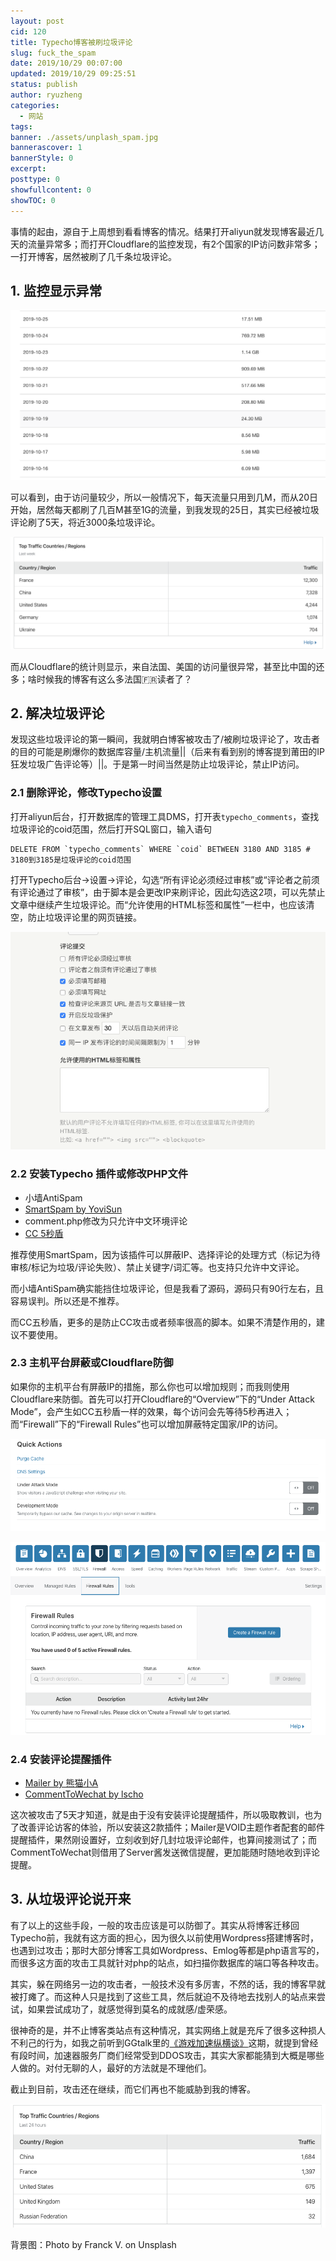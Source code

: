 ```yaml
---
layout: post
cid: 120
title: Typecho博客被刷垃圾评论
slug: fuck_the_spam
date: 2019/10/29 00:07:00
updated: 2019/10/29 09:25:51
status: publish
author: ryuzheng
categories: 
  - 网站
tags: 
banner: ./assets/unplash_spam.jpg
bannerascover: 1
bannerStyle: 0
excerpt: 
posttype: 0
showfullcontent: 0
showTOC: 0
---
```



事情的起由，源自于上周想到看看博客的情况。结果打开aliyun就发现博客最近几天的流量异常多；而打开Cloudflare的监控发现，有2个国家的IP访问数非常多；一打开博客，居然被刷了几千条垃圾评论。

## 1. 监控显示异常

![上周的流量监控][1]

可以看到，由于访问量较少，所以一般情况下，每天流量只用到几M，而从20日开始，居然每天都刷了几百M甚至1G的流量，到我发现的25日，其实已经被垃圾评论刷了5天，将近3000条垃圾评论。

![上周的IP统计][2]

而从Cloudflare的统计则显示，来自法国、美国的访问量很异常，甚至比中国的还多；啥时候我的博客有这么多法国🇫🇷读者了？

## 2. 解决垃圾评论

发现这些垃圾评论的第一瞬间，我就明白博客被攻击了/被刷垃圾评论了，攻击者的目的可能是刷爆你的数据库容量/主机流量||（后来有看到别的博客提到莆田的IP狂发垃圾广告评论等）||。于是第一时间当然是防止垃圾评论，禁止IP访问。

### 2.1 删除评论，修改Typecho设置

打开aliyun后台，打开数据库的管理工具DMS，打开表`typecho_comments`，查找垃圾评论的coid范围，然后打开SQL窗口，输入语句

```MYSQL
DELETE FROM `typecho_comments` WHERE `coid` BETWEEN 3180 AND 3185 # 3180到3185是垃圾评论的coid范围
```

打开Typecho后台->设置->评论，勾选“所有评论必须经过审核”或“评论者之前须有评论通过了审核”，由于脚本是会更改IP来刷评论，因此勾选这2项，可以先禁止文章中继续产生垃圾评论。而“允许使用的HTML标签和属性”一栏中，也应该清空，防止垃圾评论里的网页链接。

![Typecho后台评论选项][3]

### 2.2 安装Typecho 插件或修改PHP文件

- 小墙AntiSpam
- [SmartSpam by YoviSun](http://www.yovisun.com/archive/typecho-plugin-smartspam.html)
- comment.php修改为只允许中文环境评论
- [CC 5秒盾](https://www.ruletree.club/archives/1167/)

推荐使用SmartSpam，因为该插件可以屏蔽IP、选择评论的处理方式（标记为待审核/标记为垃圾/评论失败）、禁止关键字/词汇等。也支持只允许中文评论。

而小墙AntiSpam确实能挡住垃圾评论，但是我看了源码，源码只有90行左右，且容易误判。所以还是不推荐。

而CC五秒盾，更多的是防止CC攻击或者频率很高的脚本。如果不清楚作用的，建议不要使用。

### 2.3 主机平台屏蔽或Cloudflare防御

如果你的主机平台有屏蔽IP的措施，那么你也可以增加规则；而我则使用Cloudflare来防御。首先可以打开Cloudflare的“Overview”下的“Under Attack Mode”，会产生如CC五秒盾一样的效果，每个访问会先等待5秒再进入；而“Firewall”下的“Firewall Rules”也可以增加屏蔽特定国家/IP的访问。

![Cloudflare攻击防御模式][4]

![Cloudflare防火墙规则设置][5]

### 2.4 安装评论提醒插件

- [Mailer by 熊猫小A](https://blog.imalan.cn/archives/349/)
- [CommentToWechat by lscho](https://lscho.com/tech/comment_to_wechat.html)

这次被攻击了5天才知道，就是由于没有安装评论提醒插件，所以吸取教训，也为了改善评论访客的体验，所以安装这2款插件；Mailer是VOID主题作者配套的邮件提醒插件，果然刚设置好，立刻收到好几封垃圾评论邮件，也算间接测试了；而CommentToWechat则借用了Server酱发送微信提醒，更加能随时随地收到评论提醒。

## 3. 从垃圾评论说开来

有了以上的这些手段，一般的攻击应该是可以防御了。其实从将博客迁移回Typecho前，我就有这方面的担心，因为很久以前使用Wordpress搭建博客时，也遇到过攻击；那时大部分博客工具如Wordpress、Emlog等都是php语言写的，而很多这方面的攻击工具就针对php的站点，如扫描你数据库的端口等各种攻击。

其实，躲在网络另一边的攻击者，一般技术没有多厉害，不然的话，我的博客早就被打瘫了。而这种人只是找到了这些工具，然后就迫不及待地去找别人的站点来尝试，如果尝试成功了，就感觉得到莫名的成就感/虚荣感。

很神奇的是，并不止博客类站点有这种情况，其实网络上就是充斥了很多这种损人不利己的行为，如我之前听到GGtalk里的[《游戏加速纵横谈》](https://talk.swift.gg/43)这期，就提到曾经有段时间，加速器服务厂商们经常受到DDOS攻击，其实大家都能猜到大概是哪些人做的。对付无聊的人，最好的方法就是不理他们。

截止到目前，攻击还在继续，而它们再也不能威胁到我的博客。

![24小时内的IP统计][6]

背景图：Photo by Franck V. on Unsplash

  [1]: ./assets/CleanShot%202019-10-28%20at%2022.15.38@2x.png
  [2]: ./assets/CleanShot%202019-10-28%20at%2022.17.08@2x.png
  [3]: ./assets/CleanShot%202019-10-28%20at%2022.34.41.png
  [4]: ./assets/CleanShot%202019-10-28%20at%2023.09.35.png
  [5]: ./assets/CleanShot%202019-10-28%20at%2023.09.55.png
  [6]: ./assets/CleanShot%202019-10-28%20at%2023.21.47.png
